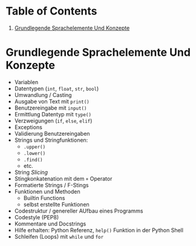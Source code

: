 
# Table of Contents

1.  [Grundlegende Sprachelemente Und Konzepte](#org224d37c)



<a id="org224d37c"></a>

# Grundlegende Sprachelemente Und Konzepte

-   Variablen
-   Datentypen (`int`, `float`, `str`, `bool`)
-   Umwandlung / Casting
-   Ausgabe von Text mit `print()`
-   Benutzereingabe mit `input()`
-   Ermittlung Datentyp mit `type()`
-   Verzweigungen (`if`, `else`, `elif`)
-   Exceptions
-   Validierung Benutzereingaben
-   Strings und Stringfunktionen:
    -   `.upper()`
    -   `.lower()`
    -   `.find()`
    -   etc.
-   String *Slicing*
-   Stingkonkatenation mit dem `+` Operator
-   Formatierte Strings / F-Stings
-   Funktionen und Methoden
    -   Builtin Functions
    -   selbst erstellte Funktionen
-   Codestruktur / genereller AUfbau eines Programms
-   Codestyle (PEP8)
-   Kommentare und Docstrings
-   Hilfe erhalten: Python Referenz, `help()` Funktion in der Python Shell
-   Schleifen (Loops) mit `while` und `for`

